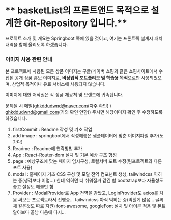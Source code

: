 # ** basketList의 프론트앤드 목적으로 설계한 Git-Repository 입니다.**

프로젝트 소개 및 개요는 Springboot 쪽에 있을 것이고,
여기는 프론트쪽 설계시 패치 내역을 함께 올리도록 하겠습니다.  

### 이미지 사용 관련 안내

본 프로젝트에 사용된 모든 상품 이미지는 구글/네이버 쇼핑과 같은 쇼핑사이트에서 수집된 공개 상품 홍보 이미지로,
**비상업적 포트폴리오 및 학습용 목적**으로만 사용되었으며,
상업적 목적이나 유료 서비스에 사용되지 않습니다.

이미지에 대한 저작권은 각 상품 제공처 및 브랜드에 귀속됩니다.

문제될 시 메일(ghkddudwnd@naver.com(자주 확인)
/ ghkddudwnd@gmail.com(거의 확인 안함)) 주시면 해당이미지 확인 후 수정하도록 하겠습니다.

1. firstCommit : Readme 작성 및 기초 작업
2. add image : springboot에서 작성해놓은 샘플데이터에 맞춘 이미지파일 추가(노가다)
3. Readme : Readme에 연락방법 추가
4. App : React-Router-dom 설치 및 기본 예상 구조 형성
5. page : 예상구조에 맞는 페이지 임시구성, 로컬서버 포트 수정(팀프로젝트와 다른 포트 사용)
6. modal : 홈페이지 기초 CSS 구성 및 모달 전역 컴포넌트 생성, tailwindcss 익히는 중(생각보다 어렵...)
한데 익히면 더 쉬워질거 같긴 함 bootstrap보다 자율성도 좋고 설정도 해볼만 함
7. Provider : ModalProvider로 App 전역을 감쌌고, LoginProvider도 axios를 처음 써보는 프로젝트라서 진행중...
tailwindcss 아직 익히는 중(익힐게 많음... 글씨체 같은것도 따로 지원)
font-awesome, googleFont 설치 및 아이콘 적용 및 폰트 알아보다 끝남 다음에 다시...